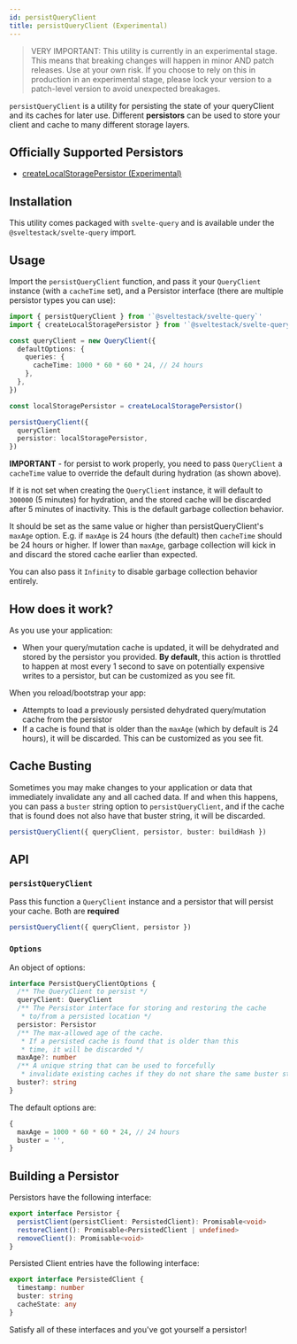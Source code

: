 ```yaml
---
id: persistQueryClient
title: persistQueryClient (Experimental)
---
```


> VERY IMPORTANT: This utility is currently in an experimental stage. This means that breaking changes will happen in minor AND patch releases. Use at your own risk. If you choose to rely on this in production in an experimental stage, please lock your version to a patch-level version to avoid unexpected breakages.

`persistQueryClient` is a utility for persisting the state of your queryClient and its caches for later use. Different **persistors** can be used to store your client and cache to many different storage layers.

## Officially Supported Persistors

- [createLocalStoragePersistor (Experimental)](/plugins/createLocalStoragePersistor)

## Installation

This utility comes packaged with `svelte-query` and is available under the ``@sveltestack/svelte-query`` import.

## Usage

Import the `persistQueryClient` function, and pass it your `QueryClient` instance (with a `cacheTime` set), and a Persistor interface (there are multiple persistor types you can use):

```ts
import { persistQueryClient } from '`@sveltestack/svelte-query`'
import { createLocalStoragePersistor } from '`@sveltestack/svelte-query`'

const queryClient = new QueryClient({
  defaultOptions: {
    queries: {
      cacheTime: 1000 * 60 * 60 * 24, // 24 hours
    },
  },
})

const localStoragePersistor = createLocalStoragePersistor()

persistQueryClient({
  queryClient
  persistor: localStoragePersistor,
})
```

**IMPORTANT** - for persist to work properly, you need to pass `QueryClient` a `cacheTime` value to override the default during hydration (as shown above).

If it is not set when creating the `QueryClient` instance, it will default to `300000` (5 minutes) for hydration, and the stored cache will be discarded after 5 minutes of inactivity. This is the default garbage collection behavior.

It should be set as the same value or higher than persistQueryClient's `maxAge` option. E.g. if `maxAge` is 24 hours (the default) then `cacheTime` should be 24 hours or higher. If lower than `maxAge`, garbage collection will kick in and discard the stored cache earlier than expected.

You can also pass it `Infinity` to disable garbage collection behavior entirely.

## How does it work?

As you use your application:

- When your query/mutation cache is updated, it will be dehydrated and stored by the persistor you provided. **By default**, this action is throttled to happen at most every 1 second to save on potentially expensive writes to a persistor, but can be customized as you see fit.

When you reload/bootstrap your app:

- Attempts to load a previously persisted dehydrated query/mutation cache from the persistor
- If a cache is found that is older than the `maxAge` (which by default is 24 hours), it will be discarded. This can be customized as you see fit.

## Cache Busting

Sometimes you may make changes to your application or data that immediately invalidate any and all cached data. If and when this happens, you can pass a `buster` string option to `persistQueryClient`, and if the cache that is found does not also have that buster string, it will be discarded.

```ts
persistQueryClient({ queryClient, persistor, buster: buildHash })
```

## API

### `persistQueryClient`

Pass this function a `QueryClient` instance and a persistor that will persist your cache. Both are **required**

```ts
persistQueryClient({ queryClient, persistor })
```

### `Options`

An object of options:

```ts
interface PersistQueryClientOptions {
  /** The QueryClient to persist */
  queryClient: QueryClient
  /** The Persistor interface for storing and restoring the cache
   * to/from a persisted location */
  persistor: Persistor
  /** The max-allowed age of the cache.
   * If a persisted cache is found that is older than this
   * time, it will be discarded */
  maxAge?: number
  /** A unique string that can be used to forcefully
   * invalidate existing caches if they do not share the same buster string */
  buster?: string
}
```

The default options are:

```ts
{
  maxAge = 1000 * 60 * 60 * 24, // 24 hours
  buster = '',
}
```

## Building a Persistor

Persistors have the following interface:

```ts
export interface Persistor {
  persistClient(persistClient: PersistedClient): Promisable<void>
  restoreClient(): Promisable<PersistedClient | undefined>
  removeClient(): Promisable<void>
}
```

Persisted Client entries have the following interface:

```ts
export interface PersistedClient {
  timestamp: number
  buster: string
  cacheState: any
}
```

Satisfy all of these interfaces and you've got yourself a persistor!
